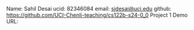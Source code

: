 Name: Sahil Desai
ucid: 82346084
email: sjdesai@uci.edu
github: https://github.com/UCI-Chenli-teaching/cs122b-s24-0_0
Project 1 Demo URL: 